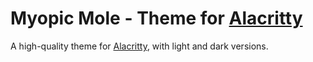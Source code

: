 # Myopic Mole - Theme for [Alacritty](https://alacritty.org)

A high-quality theme for [Alacritty](https://alacritty.org), with light and dark versions.
